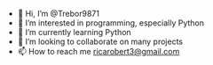 - 👋 Hi, I’m @Trebor9871
- 👀 I’m interested in programming, especially Python 
- 🌱 I’m currently learning Python
- 💞️ I’m looking to collaborate on many projects
- 📫 How to reach me ricarobert3@gmail.com

<!---
Trebor9871/Trebor9871 is a ✨ special ✨ repository because its `README.md` (this file) appears on your GitHub profile.
You can click the Preview link to take a look at your changes.
--->
